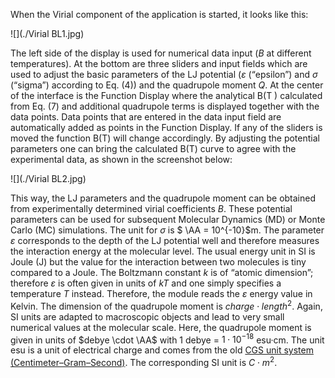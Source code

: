 

When the Virial component of the application is started, it looks like this:

![](./Virial BL1.jpg)

The left side of the display is used for numerical data input (*B* at different temperatures). At the bottom are
three sliders and input fields which are used to adjust the basic parameters of the LJ potential ($\varepsilon$ (“epsilon”) and $\sigma$ (“sigma”) according to Eq. (4)) and the quadrupole moment *Q*. At the center of the interface is the
Function Display where the analytical B(T ) calculated from Eq. (7) and additional quadrupole terms is
displayed together with the data points.
Data points that are entered in the data input field are automatically added as points in the Function
Display. If any of the sliders is moved the function B(T) will change accordingly. By adjusting the potential
parameters one can bring the calculated B(T) curve to agree with the experimental data, as shown in the
screenshot below:

![](./Virial BL2.jpg)

This way, the LJ parameters and the quadrupole moment can be obtained from experimentally determined
virial coefficients *B*. These potential parameters can be used for subsequent Molecular Dynamics (MD) or
Monte Carlo (MC) simulations.
The unit for $\sigma$ is $ \AA = 10^{-10}$m. The parameter $\varepsilon$ corresponds to the depth of the LJ potential well
and therefore measures the interaction energy at the molecular level. The usual energy unit in SI is Joule
(J) but the value for the interaction between two molecules is tiny compared to a Joule. The Boltzmann
constant *k* is of “atomic dimension”; therefore $\varepsilon$ is often given in units of *kT* and one simply specifies a
temperature *T* instead. Therefore, the module reads the $\varepsilon$ energy value in Kelvin. The dimension of the
quadrupole moment is $charge \cdot length^2$. Again, SI units are adapted to macroscopic objects and lead to very
small numerical values at the molecular scale. Here, the quadrupole moment is given in units of $debye \cdot \AA$
with 1 debye = $1 \cdot 10^{-18}$ esu·cm. The unit esu is a unit of electrical charge and comes from the old [CGS unit system (Centimeter–Gram–Second)](http://en.wikipedia.org/wiki/Statcoulomb).  The corresponding SI unit is $C \cdot m^2$.